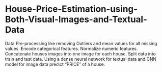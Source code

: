 # House-Price-Estimation-using-Both-Visual-Images-and-Textual-Data

Data Pre-processing like removing Outliers and mean values for all missing values.
  Encode categorical features.
  Normalize numeric features.
  Concatenate houses images into one image for each house.
  Split data into train and test data.
  Using a dense neural network for textual data and CNN model for image data predict “PRICE” of a house.
